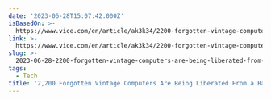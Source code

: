 ```yaml
---
date: '2023-06-28T15:07:42.000Z'
isBasedOn: >-
  https://www.vice.com/en/article/ak3k34/2200-forgotten-vintage-computers-are-being-liberated-from-a-barn-in-massachusetts
link: >-
  https://www.vice.com/en/article/ak3k34/2200-forgotten-vintage-computers-are-being-liberated-from-a-barn-in-massachusetts
slug: >-
  2023-06-28-2200-forgotten-vintage-computers-are-being-liberated-from-a-barn-in-massac
tags:
  - Tech
title: '2,200 Forgotten Vintage Computers Are Being Liberated From a Barn in Massac'
---
```


